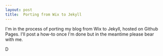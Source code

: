 ```yaml
---
layout: post
title:  Porting from Wix to Jekyll
---
```

 
 I'm in the process of porting my blog from Wix to Jekyll, hosted on Github Pages. I'll post a how-to once I'm done but in the meantime please bear with me.
 
 D

